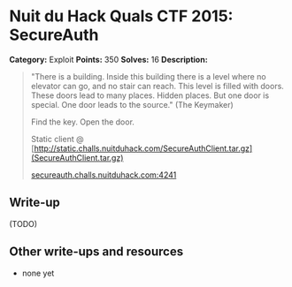 # Nuit du Hack Quals CTF 2015: SecureAuth

**Category:** Exploit
**Points:** 350
**Solves:** 16
**Description:** 

> "There is a building. Inside this building there is a level where no elevator can go, and no stair can reach. This level is filled with doors. These doors lead to many places. Hidden places. But one door is special. One door leads to the source." (The Keymaker)
> 
> Find the key. Open the door.
> 
> Static client @ [http://static.challs.nuitduhack.com/SecureAuthClient.tar.gz](SecureAuthClient.tar.gz)
> 
> <secureauth.challs.nuitduhack.com:4241>

## Write-up

(TODO)

## Other write-ups and resources

* none yet